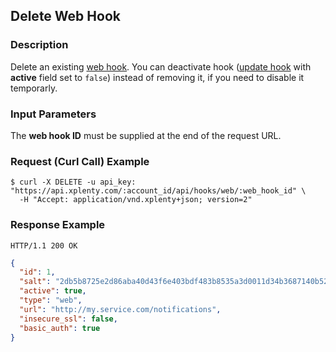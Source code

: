 ## Delete Web Hook

### Description
Delete an existing [web hook](https://github.com/xplenty/xplenty-api-doc-v2/blob/master/resources/web-hook.md).
You can deactivate hook ([update hook](https://github.com/xplenty/xplenty-api-doc-v2/blob/master/sections/update-web-hook.md) with **active** field set to `false`) instead of removing it, if you need to disable it temporarly.

### Input Parameters
The **web hook ID** must be supplied at the end of the request URL.

### Request (Curl Call) Example
```shell
$ curl -X DELETE -u api_key: "https://api.xplenty.com/:account_id/api/hooks/web/:web_hook_id" \
  -H "Accept: application/vnd.xplenty+json; version=2"
```

### Response Example
```HTTP
HTTP/1.1 200 OK
```

```json
{
  "id": 1,
  "salt": "2db5b8725e2d86aba40d43f6e403bdf483b8535a3d0011d34b3687140b52bc8c",
  "active": true,
  "type": "web",
  "url": "http://my.service.com/notifications",
  "insecure_ssl": false,
  "basic_auth": true
}
```
